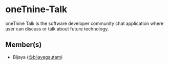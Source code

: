 # oneTnine-Talk
oneTnine Talk is the software developer community chat application where user can discuss or talk about future technology.

## Member(s)
- Bijaya ([@bijayagautam](http://github.com/bijayagautam))